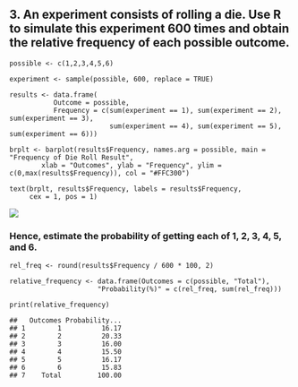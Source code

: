 ## 3. An experiment consists of rolling a die. Use R to simulate this experiment 600 times and obtain the relative frequency of each possible outcome.

    possible <- c(1,2,3,4,5,6)

    experiment <- sample(possible, 600, replace = TRUE)

    results <- data.frame(
               Outcome = possible,
               Frequency = c(sum(experiment == 1), sum(experiment == 2), sum(experiment == 3), 
                             sum(experiment == 4), sum(experiment == 5), sum(experiment == 6)))

    brplt <- barplot(results$Frequency, names.arg = possible, main = "Frequency of Die Roll Result",
            xlab = "Outcomes", ylab = "Frequency", ylim = c(0,max(results$Frequency)), col = "#FFC300")

    text(brplt, results$Frequency, labels = results$Frequency, 
         cex = 1, pos = 1)

![](SEC-1-FA2-GROUP-1-SIGUE,-JP-FA2_files/figure-markdown_strict/unnamed-chunk-1-1.png)

### Hence, estimate the probability of getting each of 1, 2, 3, 4, 5, and 6.

    rel_freq <- round(results$Frequency / 600 * 100, 2)

    relative_frequency <- data.frame(Outcomes = c(possible, "Total"), 
                          "Probability(%)" = c(rel_freq, sum(rel_freq)))

    print(relative_frequency)

    ##   Outcomes Probability...
    ## 1        1          16.17
    ## 2        2          20.33
    ## 3        3          16.00
    ## 4        4          15.50
    ## 5        5          16.17
    ## 6        6          15.83
    ## 7    Total         100.00
